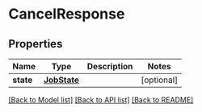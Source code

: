 # CancelResponse

## Properties
Name | Type | Description | Notes
------------ | ------------- | ------------- | -------------
**state** | [**JobState**](JobState.md) |  | [optional] 

[[Back to Model list]](../README.md#documentation-for-models) [[Back to API list]](../README.md#documentation-for-api-endpoints) [[Back to README]](../README.md)

